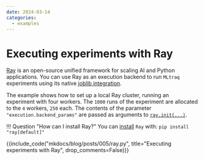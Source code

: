 ```yaml
---
date: 2024-03-14
categories:
  - examples
---
```


# Executing experiments with Ray

[Ray](https://docs.ray.io/en/latest/) is an open-source unified framework for scaling AI and Python applications.
You can use Ray as an execution backend to run `MLtraq` experiments using its native [joblib integration](https://docs.ray.io/en/latest/ray-more-libs/joblib.html).

The example shows how to set up a local Ray cluster, running an experiment with four workers.
The `1000` runs of the experiment are allocated to the `4` workers, `250` each.
The contents of the parameter `"execution.backend_params"` are passed as arguments to [`ray.init(...)`](https://docs.ray.io/en/latest/ray-core/api/doc/ray.init.html).

!!! Question "How can I install Ray?"
    You can [install](https://docs.ray.io/en/latest/ray-overview/installation.html) `Ray` with:
    ```
    pip install "ray[default]"
    ```


{{include_code("mkdocs/blog/posts/005/ray.py", title="Executing experiments with Ray", drop_comments=False)}}

